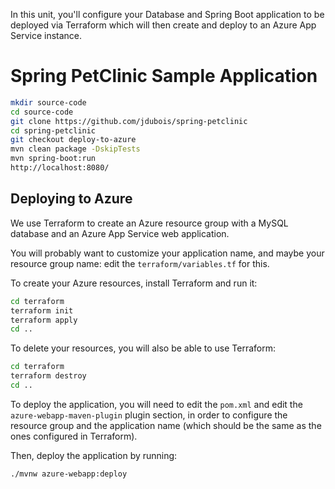 In this unit, you'll configure your Database and Spring Boot application to be deployed via Terraform which will then create and deploy to an Azure App Service instance.

<!-- 
terraform basic azure
https://github.com/jdubois/spring-petclinic/tree/deploy-to-azure

github actions
https://docs.microsoft.com/en-us/azure/spring-cloud/spring-cloud-howto-github-actions?pivots=programming-language-java

https://docs.microsoft.com/en-us/azure/spring-cloud/spring-cloud-howto-cicd?pivots=programming-language-java

https://medium.com/faun/azure-deployments-made-easy-with-terraform-and-github-actions-d459ae5ab7c7
-->

# Spring PetClinic Sample Application

```bash
mkdir source-code
cd source-code
git clone https://github.com/jdubois/spring-petclinic
cd spring-petclinic
git checkout deploy-to-azure
mvn clean package -DskipTests
mvn spring-boot:run
http://localhost:8080/
```

## Deploying to Azure

We use Terraform to create an Azure resource group with a MySQL database and an Azure App Service web application.

You will probably want to customize your application name, and maybe your resource group name: edit the `terraform/variables.tf` for this.

To create your Azure resources, install Terraform and run it:

```bash
cd terraform
terraform init
terraform apply
cd ..
```

To delete your resources, you will also be able to use Terraform:

```bash
cd terraform
terraform destroy
cd ..
```

To deploy the application, you will need to edit the `pom.xml` and edit the `azure-webapp-maven-plugin` plugin
section, in order to configure the resource group and the application name (which should be the same as
the ones configured in Terraform).

Then, deploy the application by running:

```bash
./mvnw azure-webapp:deploy
```
